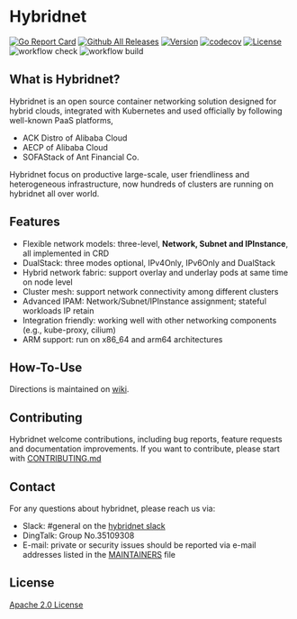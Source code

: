 # Hybridnet

[![Go Report Card](https://goreportcard.com/badge/github.com/alibaba/hybridnet)](https://goreportcard.com/report/github.com/alibaba/hybridnet)
[![Github All Releases](https://img.shields.io/docker/pulls/hybridnetdev/hybridnet.svg)](https://hub.docker.com/r/hybridnetdev/hybridnet/tags)
[![Version](https://img.shields.io/github/v/release/alibaba/hybridnet)](https://github.com/alibaba/hybridnet/releases)
[![codecov](https://codecov.io/gh/alibaba/hybridnet/branch/main/graphs/badge.svg)](https://codecov.io/gh/alibaba/hybridnet)
[![License](https://img.shields.io/github/license/alibaba/hybridnet)](https://www.apache.org/licenses/LICENSE-2.0.html)
![workflow check](https://github.com/alibaba/hybridnet/actions/workflows/check.yml/badge.svg)
![workflow build](https://github.com/alibaba/hybridnet/actions/workflows/build.yml/badge.svg)

## What is Hybridnet?

Hybridnet is an open source container networking solution designed for hybrid clouds, integrated with Kubernetes and used officially by following well-known PaaS platforms,

- ACK Distro of Alibaba Cloud
- AECP of Alibaba Cloud
- SOFAStack of Ant Financial Co.

Hybridnet focus on productive large-scale, user friendliness and heterogeneous infrastructure, now hundreds of clusters are running on hybridnet all over world.

## Features

- Flexible network models: three-level, **Network, Subnet and IPInstance**, all implemented in CRD
- DualStack: three modes optional, IPv4Only, IPv6Only and DualStack
- Hybrid network fabric: support overlay and underlay pods at same time on node level
- Cluster mesh: support network connectivity among different clusters
- Advanced IPAM: Network/Subnet/IPInstance assignment; stateful workloads IP retain
- Integration friendly: working well with other networking components (e.g., kube-proxy, cilium)
- ARM support: run on x86_64 and arm64 architectures

## How-To-Use

Directions is maintained on [wiki](https://github.com/alibaba/hybridnet/wiki).

## Contributing

Hybridnet welcome contributions, including bug reports, feature requests and documentation improvements.
If you want to contribute, please start with [CONTRIBUTING.md](CONTRIBUTING.md)

## Contact

For any questions about hybridnet, please reach us via:

- Slack: #general on the [hybridnet slack](hybridnetworkspace.slack.com)
- DingTalk: Group No.35109308
- E-mail: private or security issues should be reported via e-mail addresses listed in the [MAINTAINERS](MAINTAINERS) file

## License

[Apache 2.0 License](LICENSE)